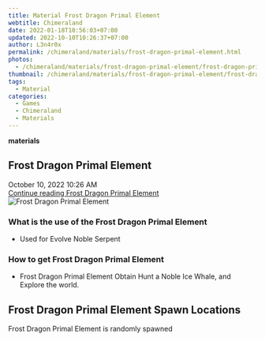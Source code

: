```yaml
---
title: Material Frost Dragon Primal Element
webtitle: Chimeraland
date: 2022-01-18T10:56:03+07:00
updated: 2022-10-10T10:26:37+07:00
author: L3n4r0x
permalink: /chimeraland/materials/frost-dragon-primal-element.html
photos:
  - /chimeraland/materials/frost-dragon-primal-element/frost-dragon-primal-element.webp
thumbnail: /chimeraland/materials/frost-dragon-primal-element/frost-dragon-primal-element.webp
tags:
  - Material
categories:
  - Games
  - Chimeraland
  - Materials
---
```


<section id="bootstrap-wrapper">
  <link
    rel="stylesheet"
    href="https://cdn.statically.io/gh/dimaslanjaka/Web-Manajemen/40ac3225/css/bootstrap-4.5-wrapper.css"
  />
  <div
    class="row g-0 border rounded overflow-hidden flex-md-row mb-4 shadow-sm position-relative"
  >
    <div class="col p-4 d-flex flex-column position-static">
      <strong class="d-inline-block mb-2 text-success">materials</strong>
      <h2 class="mb-0">Frost Dragon Primal Element</h2>
      <div class="mb-1 text-muted">October 10, 2022 10:26 AM</div>
      <a
        href="/chimeraland/materials/frost-dragon-primal-element.html"
        class="stretched-link d-none"
        >Continue reading Frost Dragon Primal Element</a
      >
    </div>
    <div class="col-auto d-none d-lg-block">
      <img
        src="/chimeraland/materials/frost-dragon-primal-element/frost-dragon-primal-element.webp"
        alt="Frost Dragon Primal Element"
      />
    </div>
  </div>
  <div class="row">
    <div class="col-lg-6 col-12 mb-2">
      <div class="card">
        <div class="card-body">
          <h3 class="card-title">
            What is the use of the Frost Dragon Primal Element
          </h3>
          <div class="card-text">
            <ul>
              <li>Used for Evolve Noble Serpent</li>
            </ul>
          </div>
        </div>
      </div>
    </div>
    <div class="col-lg-6 col-12 mb-2">
      <div class="card">
        <div class="card-body">
          <h3 class="card-title">How to get Frost Dragon Primal Element</h3>
          <div class="card-text">
            <ul>
              <li>
                Frost Dragon Primal Element Obtain Hunt a Noble Ice Whale, and
                Explore the world.
              </li>
            </ul>
          </div>
        </div>
      </div>
    </div>
    <div class="col-12 mb-2">
      <h2>Frost Dragon Primal Element Spawn Locations</h2>
      <p>Frost Dragon Primal Element is randomly spawned</p>
    </div>
  </div>
</section>